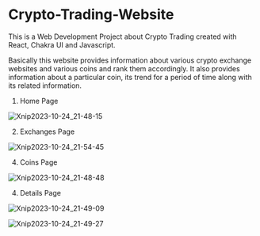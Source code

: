 # Crypto-Trading-Website
This is a Web Development Project about Crypto Trading created with React, Chakra UI and Javascript.

Basically this website provides information about various crypto exchange websites and various coins and rank them accordingly. It also provides information about a particular coin, its trend for a period of time along with its related information.

1. Home Page

![Xnip2023-10-24_21-48-15](https://github.com/adityapachchigar/Crypto-Trading-Website/assets/86509170/3b8fe65c-5ea2-41bf-b630-3d5611f9d31b)

2. Exchanges Page
   
![Xnip2023-10-24_21-54-45](https://github.com/adityapachchigar/Crypto-Trading-Website/assets/86509170/963d69ec-3093-4551-b5c3-188ffbe50b1c)

4. Coins Page

![Xnip2023-10-24_21-48-48](https://github.com/adityapachchigar/Crypto-Trading-Website/assets/86509170/103de2be-82ea-4726-b9b3-213e5c320f4d)

4. Details Page

![Xnip2023-10-24_21-49-09](https://github.com/adityapachchigar/Crypto-Trading-Website/assets/86509170/af2e8062-2460-4995-a37c-bd988c8f1f17)

![Xnip2023-10-24_21-49-27](https://github.com/adityapachchigar/Crypto-Trading-Website/assets/86509170/a1c031ae-6b0f-456b-9f2a-b8221aadcb41)
